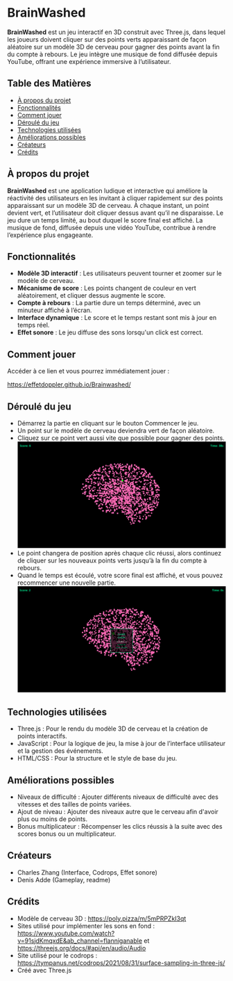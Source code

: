 # BrainWashed

**BrainWashed** est un jeu interactif en 3D construit avec Three.js, dans lequel les joueurs doivent cliquer sur des points verts apparaissant de façon aléatoire sur un modèle 3D de cerveau pour gagner des points avant la fin du compte à rebours. Le jeu intègre une musique de fond diffusée depuis YouTube, offrant une expérience immersive à l’utilisateur.

## Table des Matières
- [À propos du projet](#à-propos-du-projet)
- [Fonctionnalités](#fonctionnalités)
- [Comment jouer](#comment-jouer)
- [Déroulé du jeu](#déroulé-du-jeu)
- [Technologies utilisées](#technologies-utilisées)
- [Améliorations possibles](#améliorations-possibles)
- [Créateurs](#créateurs)
- [Crédits](#crédits)

## À propos du projet
**BrainWashed** est une application ludique et interactive qui améliore la réactivité des utilisateurs en les invitant à cliquer rapidement sur des points apparaissant sur un modèle 3D de cerveau. À chaque instant, un point devient vert, et l’utilisateur doit cliquer dessus avant qu’il ne disparaisse. Le jeu dure un temps limité, au bout duquel le score final est affiché. La musique de fond, diffusée depuis une vidéo YouTube, contribue à rendre l’expérience plus engageante.

## Fonctionnalités
- **Modèle 3D interactif** : Les utilisateurs peuvent tourner et zoomer sur le modèle de cerveau.
- **Mécanisme de score** : Les points changent de couleur en vert aléatoirement, et cliquer dessus augmente le score.
- **Compte à rebours** : La partie dure un temps déterminé, avec un minuteur affiché à l’écran.
- **Interface dynamique** : Le score et le temps restant sont mis à jour en temps réel.
- **Effet sonore** : Le jeu diffuse des sons lorsqu'un click est correct.

## Comment jouer

Accéder à ce lien et vous pourrez immédiatement jouer : 

  https://effetdoppler.github.io/Brainwashed/

## Déroulé du jeu

- Démarrez la partie en cliquant sur le bouton Commencer le jeu.
- Un point sur le modèle de cerveau deviendra vert de façon aléatoire.
- Cliquez sur ce point vert aussi vite que possible pour gagner des points.
![The game](assets/Brainwashed.png)
- Le point changera de position après chaque clic réussi, alors continuez de cliquer sur les nouveaux points verts jusqu’à la fin du compte à rebours.
- Quand le temps est écoulé, votre score final est affiché, et vous pouvez recommencer une nouvelle partie.
![Game Over](assets/image.png)

## Technologies utilisées

- Three.js : Pour le rendu du modèle 3D de cerveau et la création de points interactifs.
- JavaScript : Pour la logique de jeu, la mise à jour de l’interface utilisateur et la gestion des événements.
- HTML/CSS : Pour la structure et le style de base du jeu.

## Améliorations possibles

- Niveaux de difficulté : Ajouter différents niveaux de difficulté avec des vitesses et des tailles de points variées.
- Ajout de niveau : Ajouter des niveaux autre que le cerveau afin d'avoir plus ou moins de points.
- Bonus multiplicateur : Récompenser les clics réussis à la suite avec des scores bonus ou un multiplicateur.

## Créateurs

- Charles Zhang (Interface, Codrops, Effet sonore)
- Denis Adde (Gameplay, readme)

## Crédits

- Modèle de cerveau 3D : https://poly.pizza/m/5mPRPZkI3qt
- Sites utilisé pour implémenter les sons en fond : https://www.youtube.com/watch?v=91sjdKmqxdE&ab_channel=flanniganable et https://threejs.org/docs/#api/en/audio/Audio
- Site utilisé pour le codrops : https://tympanus.net/codrops/2021/08/31/surface-sampling-in-three-js/
- Créé avec Three.js
